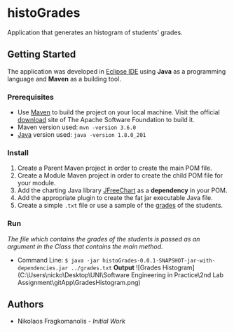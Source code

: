 # histoGrades
Application that generates an histogram of students' grades.

## Getting Started
The application was developed in [Eclipse IDE](https://www.eclipse.org/downloads/packages/release/oxygen/3a/eclipse-ide-java-developers) using **Java** as a programming language and **Maven** as a building tool.

### Prerequisites
* Use [Maven](https://maven.apache.org/ "Maven") to build the project on your local machine. Visit the official [download](https://maven.apache.org/ref/3.6.0/download.cgi "Maven Download") site of The Apache Software Foundation to build it.
* Maven version used: `mvn -version 3.6.0`
* [Java](https://www.oracle.com/technetwork/java/javase/downloads/jdk11-downloads-5066655.html) version used: `java -version 1.8.0_201`

### Install
1. Create a Parent Maven project in order to create the main POM file.
2. Create a Module Maven project in order to create the child POM file for your module.
3. Add the charting Java library [JFreeChart](https://mvnrepository.com/artifact/org.jfree/jfreechart/1.5.0) as a **dependency** in your POM.
4. Add the appropriate plugin to create the fat jar executable Java file.
5. Create a simple `.txt` file or use a sample of the [grades](https://drive.google.com/file/d/1I1zGwuwf8KgQyWnoz0358WczAZvtSuHT/view) of the students.

### Run
*The file which contains the grades of the students is passed as an argument in the Class that contains the main method.*

* Command Line: `$ java -jar histoGrades-0.0.1-SNAPSHOT-jar-with-dependencies.jar ../grades.txt`
**Output**
![Grades Histogram](C:\Users\nicko\Desktop\UNI\Software Engineering in Practice\2nd Lab Assignment\gitApp\GradesHistogram.png)

## Authors
* Nikolaos Fragkomanolis - *Initial Work*
